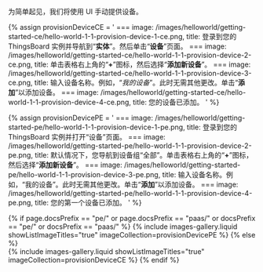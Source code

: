 为简单起见，我们将使用 UI 手动提供设备。

{% assign provisionDeviceCE = '
    ===
        image: /images/helloworld/getting-started-ce/hello-world-1-1-provision-device-1-ce.png,
        title: 登录到您的 ThingsBoard 实例并导航到“**实体**”。然后单击“**设备**”页面。
    ===
        image: /images/helloworld/getting-started-ce/hello-world-1-1-provision-device-2-ce.png,
        title: 单击表格右上角的“**+**”图标，然后选择“**添加新设备**”。
    ===
        image: /images/helloworld/getting-started-ce/hello-world-1-1-provision-device-3-ce.png,
        title: 输入设备名称。例如，“*我的设备*”。此时无需其他更改。单击“**添加**”以添加设备。
    ===
        image: /images/helloworld/getting-started-ce/hello-world-1-1-provision-device-4-ce.png,
        title: 您的设备已添加。
    '
%}

{% assign provisionDevicePE = '
    ===
        image: /images/helloworld/getting-started-pe/hello-world-1-1-provision-device-1-pe.png,
        title: 登录到您的 ThingsBoard 实例并打开“设备”页面。
    ===
        image: /images/helloworld/getting-started-pe/hello-world-1-1-provision-device-2-pe.png,
        title: 默认情况下，您导航到设备组“全部”。单击表格右上角的“**+**”图标，然后选择“**添加新设备**”。
    ===
        image: /images/helloworld/getting-started-pe/hello-world-1-1-provision-device-3-pe.png,
        title: 输入设备名称。例如，“我的设备”。此时无需其他更改。单击“**添加**”以添加设备。
    ===
        image: /images/helloworld/getting-started-pe/hello-world-1-1-provision-device-4-pe.png,
        title: 您的第一个设备已添加。
    '
%}

{% if page.docsPrefix == "pe/" or page.docsPrefix == "paas/" or docsPrefix == "pe/" or docsPrefix == "paas/" %}
    {% include images-gallery.liquid showListImageTitles="true" imageCollection=provisionDevicePE %}
{% else %}  
    {% include images-gallery.liquid showListImageTitles="true" imageCollection=provisionDeviceCE %}
{% endif %}